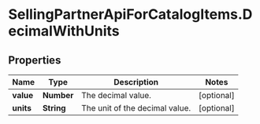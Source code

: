 # SellingPartnerApiForCatalogItems.DecimalWithUnits

## Properties
Name | Type | Description | Notes
------------ | ------------- | ------------- | -------------
**value** | **Number** | The decimal value. | [optional] 
**units** | **String** | The unit of the decimal value. | [optional] 
